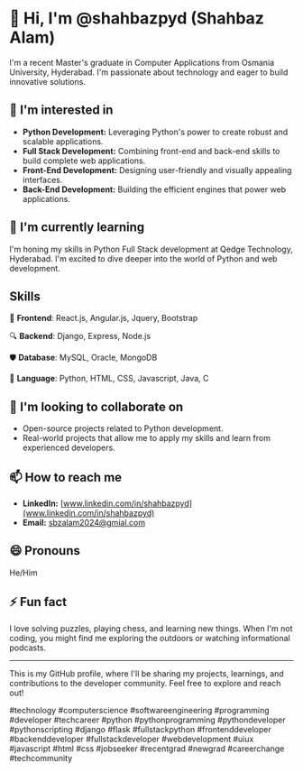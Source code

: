 # 👋 Hi, I'm @shahbazpyd (Shahbaz Alam)

I'm a recent Master's graduate in Computer Applications from Osmania University, Hyderabad. I'm passionate about technology and eager to build innovative solutions.

## 👀 I'm interested in

* **Python Development:** Leveraging Python's power to create robust and scalable applications.
* **Full Stack Development:** Combining front-end and back-end skills to build complete web applications.
* **Front-End Development:** Designing user-friendly and visually appealing interfaces.
* **Back-End Development:** Building the efficient engines that power web applications.


## 🌱 I'm currently learning

I'm honing my skills in Python Full Stack development at Qedge Technology, Hyderabad. I'm excited to dive deeper into the world of Python and web development.


## Skills

🌱 **Frontend**: React.js, Angular.js, Jquery, Bootstrap

🔍 **Backend**: Django, Express, Node.js

🛡 **Database**: MySQL, Oracle, MongoDB

💬 **Language**: Python, HTML, CSS, Javascript, Java, C


## 💞️ I'm looking to collaborate on

* Open-source projects related to Python development.
* Real-world projects that allow me to apply my skills and learn from experienced developers.


## 📫 How to reach me

* **LinkedIn:** [www.linkedin.com/in/shahbazpyd](www.linkedin.com/in/shahbazpyd)
* **Email:** sbzalam2024@gmial.com


## 😄 Pronouns

He/Him


## ⚡ Fun fact

I love solving puzzles, playing chess, and learning new things. When I'm not coding, you might find me exploring the outdoors or watching informational podcasts.



---

This is my GitHub profile, where I'll be sharing my projects, learnings, and contributions to the developer community. Feel free to explore and reach out! 


#technology
#computerscience
#softwareengineering
#programming
#developer
#techcareer
#python
#pythonprogramming
#pythondeveloper
#pythonscripting
#django
#flask
#fullstackpython
#frontenddeveloper
#backenddeveloper
#fullstackdeveloper
#webdevelopment
#uiux
#javascript
#html
#css
#jobseeker
#recentgrad
#newgrad
#careerchange
#techcommunity

<!---
shahbazpyd/shahbazpyd is a ✨ special ✨ repository because its `README.md` (this file) appears on your GitHub profile.
You can click the Preview link to take a look at your changes.
--->
